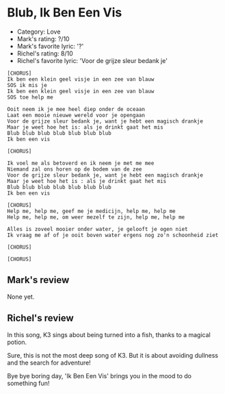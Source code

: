 # Blub, Ik Ben Een Vis

 * Category: Love
 * Mark's rating: ?/10
 * Mark's  favorite lyric: '?'
 * Richel's rating: 8/10
 * Richel's favorite lyric: 'Voor de grijze sleur bedank je'

```
[CHORUS]
Ik ben een klein geel visje in een zee van blauw
SOS ik mis je
Ik ben een klein geel visje in een zee van blauw
SOS toe help me

Ooit neem ik je mee heel diep onder de oceaan
Laat een mooie nieuwe wereld voor je opengaan
Voor de grijze sleur bedank je, want je hebt een magisch drankje
Maar je weet hoe het is: als je drinkt gaat het mis
Blub blub blub blub blub blub blub
Ik ben een vis

[CHORUS]

Ik voel me als betoverd en ik neem je met me mee
Niemand zal ons horen op de bodem van de zee
Voor de grijze sleur bedank je, want je hebt een magisch drankje
Maar je weet hoe het is : als je drinkt gaat het mis
Blub blub blub blub blub blub blub
Ik ben een vis

[CHORUS]
Help me, help me, geef me je medicijn, help me, help me
Help me, help me, om weer mezelf te zijn, help me, help me

Alles is zoveel mooier onder water, je gelooft je ogen niet
Ik vraag me af of je ooit boven water ergens nog zo'n schoonheid ziet

[CHORUS]

[CHORUS]
```

## Mark's review

None yet.

## Richel's review

In this song, K3 sings about being turned into a fish, thanks to a magical potion.

Sure, this is not the most deep song of K3. But it is about avoiding
dullness and the search for adventure!

Bye bye boring day, 'Ik Ben Een Vis' brings you in the mood to do something fun!